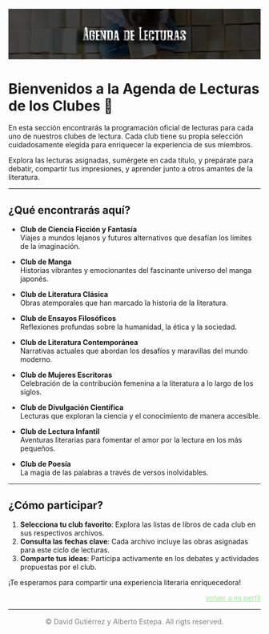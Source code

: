 ![Cabecera Agenda de Lecturas](../../imagenes/Cabeceras/Agenda_Lecturas%20Cabecera.jpg)

# Bienvenidos a la Agenda de Lecturas de los Clubes 📖

En esta sección encontrarás la programación oficial de lecturas para cada uno de nuestros clubes de lectura. Cada club tiene su propia selección cuidadosamente elegida para enriquecer la experiencia de sus miembros. 

Explora las lecturas asignadas, sumérgete en cada título, y prepárate para debatir, compartir tus impresiones, y aprender junto a otros amantes de la literatura.

---

## ¿Qué encontrarás aquí?

- **Club de Ciencia Ficción y Fantasía**  
  Viajes a mundos lejanos y futuros alternativos que desafían los límites de la imaginación.

- **Club de Manga**  
  Historias vibrantes y emocionantes del fascinante universo del manga japonés.

- **Club de Literatura Clásica**  
  Obras atemporales que han marcado la historia de la literatura.

- **Club de Ensayos Filosóficos**  
  Reflexiones profundas sobre la humanidad, la ética y la sociedad.

- **Club de Literatura Contemporánea**  
  Narrativas actuales que abordan los desafíos y maravillas del mundo moderno.

- **Club de Mujeres Escritoras**  
  Celebración de la contribución femenina a la literatura a lo largo de los siglos.

- **Club de Divulgación Científica**  
  Lecturas que exploran la ciencia y el conocimiento de manera accesible.

- **Club de Lectura Infantil**  
  Aventuras literarias para fomentar el amor por la lectura en los más pequeños.

- **Club de Poesía**  
  La magia de las palabras a través de versos inolvidables.

---

## ¿Cómo participar?

1. **Selecciona tu club favorito**: Explora las listas de libros de cada club en sus respectivos archivos.
2. **Consulta las fechas clave**: Cada archivo incluye las obras asignadas para este ciclo de lecturas.
3. **Comparte tus ideas**: Participa activamente en los debates y actividades propuestas por el club.

¡Te esperamos para compartir una experiencia literaria enriquecedora!

<a href="../mi_perfil.md" style=" color: lightgreen ;display: block;text-align: right;">volver a mi perfil</a>

---

<p style="text-align: center;color:grey; margin-top: 3%"> 
&copy David Gutiérrez y Alberto Estepa. All rigts reserved.
</p>